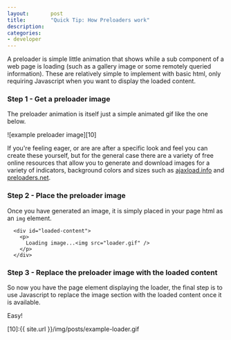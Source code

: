 ```yaml
---
layout:       post
title:        "Quick Tip: How Preloaders work"
description: 
categories:     
- developer
---
```


A preloader is simple little animation that shows while a sub component of a web page is loading (such as a gallery image or some remotely queried information). These are relatively simple to implement with basic html, only requiring Javascript when you want to display the loaded content.

### Step 1 - Get a preloader image 

The preloader animation is itself just a simple animated gif like the one below. 

![example preloader image][10] 

If you're feeling eager, or are are after a specific look and feel you can create these yourself, but for the general case there are a variety of free online resources that allow you to generate and download images for a variety of indicators, background colors and sizes such as [ajaxload.info][1] and [preloaders.net][2].

### Step 2 - Place the preloader image 
Once you have generated an image, it is simply placed in your page html as an `img` element.
      
      <div id="loaded-content">
        <p>
          Loading image...<img src="loader.gif" />
        </p>
      </div>

### Step 3 - Replace the preloader image with the loaded content
So now you have the page element displaying the loader, the final step is to use Javascript to replace the image section with the loaded content once it is available. 

Easy! 

[1]:http://ajaxload.info/
[2]:http://www.preloaders.net/

[10]:{{ site.url }}/img/posts/example-loader.gif
